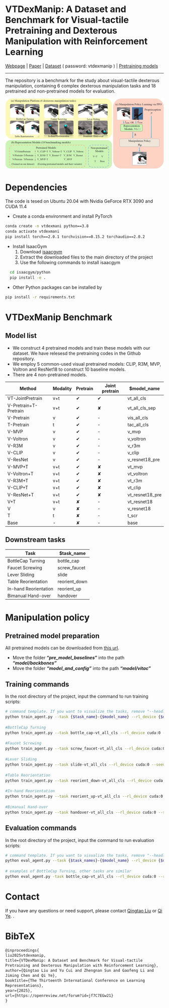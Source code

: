 # VTDexManip: A Dataset and Benchmark for Visual-tactile Pretraining and Dexterous Manipulation with Reinforcement Learning

[Webpage](https://lqts.github.io/VTDexManip/) | [Paper](https://openreview.net/pdf?id=jf7C7EGw21) | [Dataset](https://1drv.ms/f/c/9054151f0ba654c9/EslUpgsfFVQggJB7AQAAAAABSp31p8Fft1mtHyOwJNqmoA) ( password: vtdexmanip ) | [Pretraining models](https://github.com/LQTS/VTDexManipPretraining)

---

The repository is a benchmark for the study about visual-tactile dexterous manipulation, containing 6 complex dexterous manipulation tasks and 18 pretrained and non-pretrained models for evaluation.

![image.png](asset/scr/benchmark.png)

# **Dependencies**

The code is tesed on Ubuntu 20.04 with Nvidia GeForce RTX 3090 and CUDA 11.4
- Create a conda environment and install  PyTorch

```bash
conda create -n vtdexmani python==3.8
conda activate vtdexmani
pip install torch==2.0.1 torchvision==0.15.2 torchaudio==2.0.2
```

- Install IsaacGym
    1. Download [isaacgym](https://developer.nvidia.com/isaac-gym/download)
    2. Extract the downloaded files to the main directory of the project
    3. Use the following commands to install isaacgym

```bash
  cd isaacgym/python
  pip install -e .
```

- Other Python packages can be installed by

```bash
pip install -r requirements.txt
```

# **VTDexManip** Benchmark

## Model list

- We construct 4 pretrained models and train these models with our dataset. We have relesesd the pretraining codes in the Github repository.
- We employ 5 common-used visual pretrained models: CLIP, R3M, MVP, Voltron and ResNet18 to construct 10 baseline models.
- There are 4 non-pretrained models.

| **Method** | **Modality** | **Pretrain** | **Joint pretrain** | **$model_name** |
| --- | --- | --- | --- | --- |
| VT-JointPretrain | v+t | ✔ | ✔ | vt_all_cls |
| V-Pretrain+T-Pretrain | v+t | ✔ | ✘ | vt_all_cls_sep |
| V-Pretrain | v | ✔ | - | vis_all_cls |
| T-Pretrain | t | ✔ | - | tac_all_cls |
| V-MVP | v | ✔ | - | v_mvp |
| V-Voltron | v | ✔ | - | v_voltron |
| V-R3M | v | ✔ | - | v_r3m |
| V-CLIP | v | ✔ | - | v_clip |
| V-ResNet | v | ✔ | - | v_resnet18_pre |
| V-MVP+T | v+t | ✔ | ✘ | vt_mvp |
| V-Voltron+T | v+t | ✔ | ✘ | vt_voltron |
| V-R3M+T | v+t | ✔ | ✘ | vt_r3m |
| V-CLIP+T | v+t | ✔ | ✘ | vt_clip |
| V-ResNet+T | v+t | ✔ | ✘ | vt_resnet18_pre |
| V+T | v+t | ✘ | - | vt_resnet18 |
| V | v | ✘ | - | v_resnet18 |
| T | t | ✘ | - | t_scr |
| Base | - | ✘ | - | base |

## Downstream tasks

| **Task** | **$task_name** |
| --- | --- |
| BottleCap Turning | bottle_cap |
| Faucet Screwing | screw_faucet |
| Lever Sliding | slide |
| Table Reorientation | reorient_down |
| In-hand Reorientation | reorient_up |
| Bimanual Hand-over | handover |

# Manipulation policy

## Pretrained model preparation

All pretrained models can be downloaded from [this url](https://1drv.ms/f/c/9054151f0ba654c9/EsZlIVlJEudEpYT2Ofl7tj8BbNErfoJZdkgG5PnZ5j6_hg).

- Move the folder **“*pre_model_baselines*”** into the path **“*model/backbones”***
- Move the folder ***“model_and_config”*** into the path ***“model/vitac”***

## Training commands

In the root directory of the project, input the command to run training scripts:

```bash
# command template. If you want to visualize the tasks, remove "--headless" 
python train_agent.py --task {$task_name}-{$model_name} --rl_device {$device} --seed {$seed} --headless

#BottleCap Turning
python train_agent.py --task bottle_cap-vt_all_cls --rl_device cuda:0 --seed 111 --headless

#Faucet Screwing
python train_agent.py --task screw_faucet-vt_all_cls --rl_device cuda:0 --seed 111 --headless

#Lever Sliding
python train_agent.py --task slide-vt_all_cls --rl_device cuda:0 --seed 111 --headless

#Table Reorientation
python train_agent.py --task reorient_down-vt_all_cls --rl_device cuda:0 --seed 111 --headless

#In-hand Reorientation
python train_agent.py --task reorient_up-vt_all_cls --rl_device cuda:0 --seed 111 --headless

#Bimanual Hand-over
python train_agent.py --task handover-vt_all_cls --rl_device cuda:0 --seed 111 --headless
```

## Evaluation commands

In the root directory of the project, input the command to run evaluation scripts:

```bash
# command template. If you want to visualize the tasks, remove "--headless" 
python eval_agent.py --task {$task_names}-{$model_name} --rl_device {$device} --resume_model {$model_path}

# examples of BottleCap Turning, other tasks are similar
python eval_agent.py -task bottle_cap-vt_all_cls --rl_device cuda:0 --resume_model runs/BottleCap/bottle_cap/bottle_cap-vt_all_cls/seed111/checkpoint/model_2000.pt
```

# Contact

If you have any questions or need support, please contact <a href="mailto:l_qingtao@zju.edu.cn"> Qingtao Liu</a> or <a href="mailto:qi.ye@zju.edu.cn">Qi Ye</a>.
.

# BibTeX
```
@inproceedings{
liu2025vtdexmanip,
title={VTDexManip: A Dataset and Benchmark for Visual-tactile Pretraining and Dexterous Manipulation with Reinforcement Learning},
author={Qingtao Liu and Yu Cui and Zhengnan Sun and Gaofeng Li and Jiming Chen and Qi Ye},
booktitle={The Thirteenth International Conference on Learning Representations},
year={2025},
url={https://openreview.net/forum?id=jf7C7EGw21}
}
```
